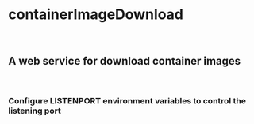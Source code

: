 # containerImageDownload
 <br>


## A web service for download container images
 <br>

### Configure LISTENPORT environment variables to control the listening port